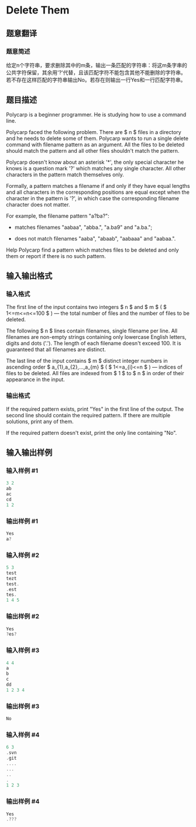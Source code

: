 # Delete Them

## 题意翻译

### 题意简述

给定n个字符串，要求删除其中的m条，输出一条匹配的字符串：将这m条字串的公共字符保留，其余用'?'代替，且该匹配字符不能包含其他不能删除的字符串。若不存在这样匹配的字符串输出No。若存在则输出一行Yes和一行匹配字符串。

## 题目描述

Polycarp is a beginner programmer. He is studying how to use a command line.

Polycarp faced the following problem. There are $ n $ files in a directory and he needs to delete some of them. Polycarp wants to run a single delete command with filename pattern as an argument. All the files to be deleted should match the pattern and all other files shouldn't match the pattern.

Polycarp doesn't know about an asterisk '\*', the only special character he knows is a question mark '?' which matches any single character. All other characters in the pattern match themselves only.

Formally, a pattern matches a filename if and only if they have equal lengths and all characters in the corresponding positions are equal except when the character in the pattern is '?', in which case the corresponding filename character does not matter.

For example, the filename pattern "a?ba?":

- matches filenames "aabaa", "abba.", "a.ba9" and "a.ba.";

- does not match filenames "aaba", "abaab", "aabaaa" and "aabaa.".

Help Polycarp find a pattern which matches files to be deleted and only them or report if there is no such pattern.

## 输入输出格式

### 输入格式

The first line of the input contains two integers $ n $ and $ m $ ( $ 1<=m<=n<=100 $ ) — the total number of files and the number of files to be deleted.

The following $ n $ lines contain filenames, single filename per line. All filenames are non-empty strings containing only lowercase English letters, digits and dots ('.'). The length of each filename doesn't exceed 100. It is guaranteed that all filenames are distinct.

The last line of the input contains $ m $ distinct integer numbers in ascending order $ a_{1},a_{2},...,a_{m} $ ( $ 1<=a_{i}<=n $ ) — indices of files to be deleted. All files are indexed from $ 1 $ to $ n $ in order of their appearance in the input.

### 输出格式

If the required pattern exists, print "Yes" in the first line of the output. The second line should contain the required pattern. If there are multiple solutions, print any of them.

If the required pattern doesn't exist, print the only line containing "No".

## 输入输出样例

### 输入样例 #1

```cpp
3 2
ab
ac
cd
1 2

```
### 输出样例 #1

```cpp
Yes
a?

```
### 输入样例 #2

```cpp
5 3
test
tezt
test.
.est
tes.
1 4 5

```
### 输出样例 #2

```cpp
Yes
?es?

```
### 输入样例 #3

```cpp
4 4
a
b
c
dd
1 2 3 4

```
### 输出样例 #3

```cpp
No

```
### 输入样例 #4

```cpp
6 3
.svn
.git
....
...
..
.
1 2 3

```
### 输出样例 #4

```cpp
Yes
.???

```
